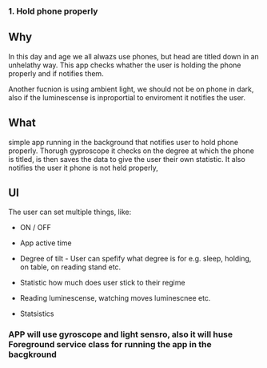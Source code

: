 ### 1. Hold phone properly
## Why
In this day and age we all alwazs use phones, but head are titled down in an unhelathy way.
This app checks whather the user is  holding the phone properly and if notifies them.

Another fucnion is using ambient light, we should not be on phone in dark, also if the luminescense is inproportial to enviroment it notifies the user.

## What
simple app running in the background that notifies user to hold phone properly.
Thorugh gyproscope it checks on the degree at which the phone is titled, is then saves the data to give the user their own statistic.
It also notifies the user it phone is not held properly, 

## UI
The user can set multiple things, like: 
- ON / OFF
- App active time
- Degree of tilt - User can spefify what degree is for e.g. sleep, holding, on table, on reading stand etc.
- Statistic how much does user stick to their regime

- Reading luminescense, watching moves luminescnee etc.

- Statsistics



### APP will use  gyroscope and light sensro, also it will huse Foreground service class for running the app in the bacgkround
